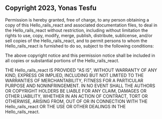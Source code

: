 ## Copyright 2023, Yonas Tesfu

Permission is hereby granted, free of charge, to any person obtaining a copy of this Hello_rails_react and associated documentation files, to deal in the Hello_rails_react without restriction, including without limitation the rights to use, copy, modify, merge, publish, distribute, sublicense, and/or sell copies of the Hello_rails_react, and to permit persons to whom the Hello_rails_react is furnished to do so, subject to the following conditions:

The above copyright notice and this permission notice shall be included in all copies or substantial portions of the Hello_rails_react.

THE Hello_rails_react IS PROVIDED "AS IS", WITHOUT WARRANTY OF ANY KIND, EXPRESS OR IMPLIED, INCLUDING BUT NOT LIMITED TO THE WARRANTIES OF MERCHANTABILITY, FITNESS FOR A PARTICULAR PURPOSE AND NONINFRINGEMENT. IN NO EVENT SHALL THE AUTHORS OR COPYRIGHT HOLDERS BE LIABLE FOR ANY CLAIM, DAMAGES OR OTHER LIABILITY, WHETHER IN AN ACTION OF CONTRACT, TORT OR OTHERWISE, ARISING FROM, OUT OF OR IN CONNECTION WITH THE Hello_rails_react OR THE USE OR OTHER DEALINGS IN THE Hello_rails_react.
